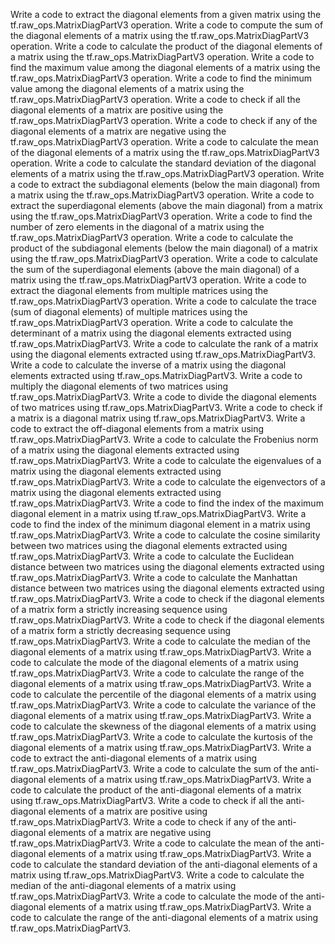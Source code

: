 Write a code to extract the diagonal elements from a given matrix using the tf.raw_ops.MatrixDiagPartV3 operation.
Write a code to compute the sum of the diagonal elements of a matrix using the tf.raw_ops.MatrixDiagPartV3 operation.
Write a code to calculate the product of the diagonal elements of a matrix using the tf.raw_ops.MatrixDiagPartV3 operation.
Write a code to find the maximum value among the diagonal elements of a matrix using the tf.raw_ops.MatrixDiagPartV3 operation.
Write a code to find the minimum value among the diagonal elements of a matrix using the tf.raw_ops.MatrixDiagPartV3 operation.
Write a code to check if all the diagonal elements of a matrix are positive using the tf.raw_ops.MatrixDiagPartV3 operation.
Write a code to check if any of the diagonal elements of a matrix are negative using the tf.raw_ops.MatrixDiagPartV3 operation.
Write a code to calculate the mean of the diagonal elements of a matrix using the tf.raw_ops.MatrixDiagPartV3 operation.
Write a code to calculate the standard deviation of the diagonal elements of a matrix using the tf.raw_ops.MatrixDiagPartV3 operation.
Write a code to extract the subdiagonal elements (below the main diagonal) from a matrix using the tf.raw_ops.MatrixDiagPartV3 operation.
Write a code to extract the superdiagonal elements (above the main diagonal) from a matrix using the tf.raw_ops.MatrixDiagPartV3 operation.
Write a code to find the number of zero elements in the diagonal of a matrix using the tf.raw_ops.MatrixDiagPartV3 operation.
Write a code to calculate the product of the subdiagonal elements (below the main diagonal) of a matrix using the tf.raw_ops.MatrixDiagPartV3 operation.
Write a code to calculate the sum of the superdiagonal elements (above the main diagonal) of a matrix using the tf.raw_ops.MatrixDiagPartV3 operation.
Write a code to extract the diagonal elements from multiple matrices using the tf.raw_ops.MatrixDiagPartV3 operation.
Write a code to calculate the trace (sum of diagonal elements) of multiple matrices using the tf.raw_ops.MatrixDiagPartV3 operation.
Write a code to calculate the determinant of a matrix using the diagonal elements extracted using tf.raw_ops.MatrixDiagPartV3.
Write a code to calculate the rank of a matrix using the diagonal elements extracted using tf.raw_ops.MatrixDiagPartV3.
Write a code to calculate the inverse of a matrix using the diagonal elements extracted using tf.raw_ops.MatrixDiagPartV3.
Write a code to multiply the diagonal elements of two matrices using tf.raw_ops.MatrixDiagPartV3.
Write a code to divide the diagonal elements of two matrices using tf.raw_ops.MatrixDiagPartV3.
Write a code to check if a matrix is a diagonal matrix using tf.raw_ops.MatrixDiagPartV3.
Write a code to extract the off-diagonal elements from a matrix using tf.raw_ops.MatrixDiagPartV3.
Write a code to calculate the Frobenius norm of a matrix using the diagonal elements extracted using tf.raw_ops.MatrixDiagPartV3.
Write a code to calculate the eigenvalues of a matrix using the diagonal elements extracted using tf.raw_ops.MatrixDiagPartV3.
Write a code to calculate the eigenvectors of a matrix using the diagonal elements extracted using tf.raw_ops.MatrixDiagPartV3.
Write a code to find the index of the maximum diagonal element in a matrix using tf.raw_ops.MatrixDiagPartV3.
Write a code to find the index of the minimum diagonal element in a matrix using tf.raw_ops.MatrixDiagPartV3.
Write a code to calculate the cosine similarity between two matrices using the diagonal elements extracted using tf.raw_ops.MatrixDiagPartV3.
Write a code to calculate the Euclidean distance between two matrices using the diagonal elements extracted using tf.raw_ops.MatrixDiagPartV3.
Write a code to calculate the Manhattan distance between two matrices using the diagonal elements extracted using tf.raw_ops.MatrixDiagPartV3.
Write a code to check if the diagonal elements of a matrix form a strictly increasing sequence using tf.raw_ops.MatrixDiagPartV3.
Write a code to check if the diagonal elements of a matrix form a strictly decreasing sequence using tf.raw_ops.MatrixDiagPartV3.
Write a code to calculate the median of the diagonal elements of a matrix using tf.raw_ops.MatrixDiagPartV3.
Write a code to calculate the mode of the diagonal elements of a matrix using tf.raw_ops.MatrixDiagPartV3.
Write a code to calculate the range of the diagonal elements of a matrix using tf.raw_ops.MatrixDiagPartV3.
Write a code to calculate the percentile of the diagonal elements of a matrix using tf.raw_ops.MatrixDiagPartV3.
Write a code to calculate the variance of the diagonal elements of a matrix using tf.raw_ops.MatrixDiagPartV3.
Write a code to calculate the skewness of the diagonal elements of a matrix using tf.raw_ops.MatrixDiagPartV3.
Write a code to calculate the kurtosis of the diagonal elements of a matrix using tf.raw_ops.MatrixDiagPartV3.
Write a code to extract the anti-diagonal elements of a matrix using tf.raw_ops.MatrixDiagPartV3.
Write a code to calculate the sum of the anti-diagonal elements of a matrix using tf.raw_ops.MatrixDiagPartV3.
Write a code to calculate the product of the anti-diagonal elements of a matrix using tf.raw_ops.MatrixDiagPartV3.
Write a code to check if all the anti-diagonal elements of a matrix are positive using tf.raw_ops.MatrixDiagPartV3.
Write a code to check if any of the anti-diagonal elements of a matrix are negative using tf.raw_ops.MatrixDiagPartV3.
Write a code to calculate the mean of the anti-diagonal elements of a matrix using tf.raw_ops.MatrixDiagPartV3.
Write a code to calculate the standard deviation of the anti-diagonal elements of a matrix using tf.raw_ops.MatrixDiagPartV3.
Write a code to calculate the median of the anti-diagonal elements of a matrix using tf.raw_ops.MatrixDiagPartV3.
Write a code to calculate the mode of the anti-diagonal elements of a matrix using tf.raw_ops.MatrixDiagPartV3.
Write a code to calculate the range of the anti-diagonal elements of a matrix using tf.raw_ops.MatrixDiagPartV3.